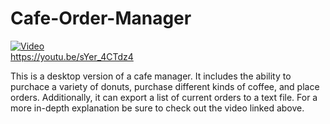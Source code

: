# Cafe-Order-Manager

[![Video](https://img.youtube.com/vi/sYer_4CTdz4/hqdefault.jpg)](https://www.youtube.com/watch?sYer_4CTdz4)  
https://youtu.be/sYer_4CTdz4  

This is a desktop version of a cafe manager. It includes the ability to purchace a variety of donuts, purchase different kinds of coffee, and place orders. Additionally, it can export a list of current orders to a text file. For a more in-depth explanation be sure to check out the video linked above.
